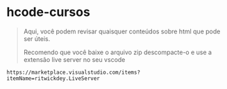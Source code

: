 # hcode-cursos

>Aqui, você  podem revisar quaisquer conteúdos sobre html que pode ser úteis.
>
>Recomendo que você baixe o arquivo zip descompacte-o e use a extensão live server no seu vscode

```link
https://marketplace.visualstudio.com/items?itemName=ritwickdey.LiveServer
```
